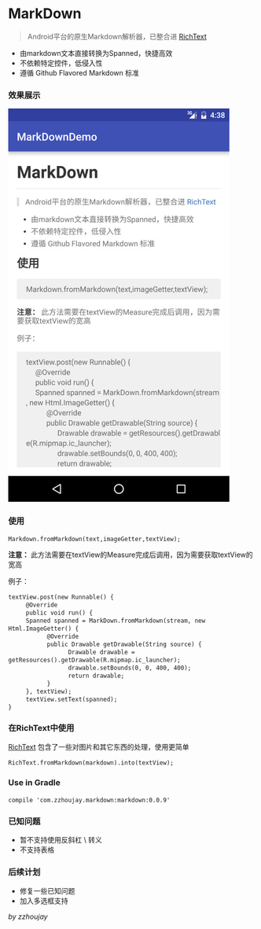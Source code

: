# MarkDown

> Android平台的原生Markdown解析器，已整合进 [RichText](https://github.com/zzhoujay/RichText)

* 由markdown文本直接转换为Spanned，快捷高效
* 不依赖特定控件，低侵入性
* 遵循 Github Flavored Markdown 标准

### 效果展示

![效果图](image/img1.jpg)

### 使用

```
Markdown.fromMarkdown(text,imageGetter,textView);
```
**注意：** 此方法需要在textView的Measure完成后调用，因为需要获取textView的宽高

例子：
```
textView.post(new Runnable() {
     @Override
     public void run() {
     Spanned spanned = MarkDown.fromMarkdown(stream, new Html.ImageGetter() {
           @Override
           public Drawable getDrawable(String source) {
                 Drawable drawable = getResources().getDrawable(R.mipmap.ic_launcher);
                 drawable.setBounds(0, 0, 400, 400);
                 return drawable;
           }
     }, textView);
     textView.setText(spanned);
}
```

### 在RichText中使用

[RichText](https://github.com/zzhoujay/RichText) 包含了一些对图片和其它东西的处理，使用更简单
```
RichText.fromMarkdown(markdown).into(textView);
```

### Use in Gradle

`compile 'com.zzhoujay.markdown:markdown:0.0.9'`


### 已知问题

* 暂不支持使用反斜杠 \\ 转义
* 不支持表格


### 后续计划

* 修复一些已知问题
* 加入多选框支持

_by zzhoujay_
